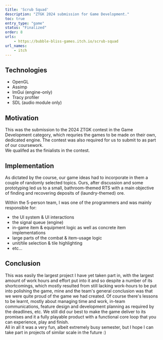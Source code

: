 ```yaml
---
title: 'Scrub Squad'
description: "ZTGK 2024 submission for Game Development."
toc: true
entry_type: "game"
status: "Finalized"
order: 8
urls:
    - https://bubble-bliss-games.itch.io/scrub-squad
url_names:
    - itch
---
```


## Technologies

- OpenGL
- Assimp
- ImGui (engine-only)
- Tracy profiler
- SDL (audio module only)


## Motivation

This was the submission to the 2024 ZTGK contest in the Game Development category, which requries the games to be made on their own, dedicated engine.
The contest was also required for us to submit to as part of our coursework. \
We qualifed as the finialists in the contest.

## Implementation

As dictated by the course, our game ideas had to incorporate in them a couple of randomly selected topics.
Ours, after discussion and some prototyping led us to a small, bathroom-themed RTS with a main objective of finding and recovering deposits of (laundry-themed) ore.

Within the 5-person team, I was one of the programmers and was mainly responsible for:
- the UI system & UI interactions
- the signal queue (engine)
- in-game item & equipment logic as well as concrete item implementations
- large parts of the combat & item-usage logic
- unit/tile selection & tile highlighting
- etc...

## Conclusion

This was easily the largest project I have yet taken part in, with the largest amount of work hours and effort put into it and so despite a number of its shortcomings, which mostly resulted from still lacking work-hours to be put into polishing the game, mine and the team's general conclusion was that we were quite proud of the game we had created. Of course there's lessons to be learnt, mostly about managing time and work, in-team communications, feature design and development planning as required by the deadlines, etc. We still did our best to make the game deliver to its promises and it a fully playable product with a functional core loop that you can experience, play and finish. \
All in all it was a very fun, albeit extremely busy semester, but I hope I can take part in projects of similar scale in the future :)
